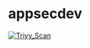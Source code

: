 # appsecdev

[![Trivy_Scan](https://github.com/jtberry/appsecdev/actions/workflows/trivy.yaml/badge.svg)](https://github.com/jtberry/appsecdev/actions/workflows/trivy.yaml)